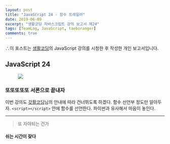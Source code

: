 ```yaml
---
layout: post
title: "JavaScript 24 - 함수 트레일러"
date: 2019-06-09
excerpt: "생활코딩 자바스크립트 강의 보고서 제24"
tags: [TeamLog, JavaScript, taeboranger]
comments: true
---
```


∴이 포스트는 [생활코딩](https://www.youtube.com/playlist?list=PLuHgQVnccGMBB348PWRN0fREzYcYgFybf)의 JavaScript 강의를 시청한 후 작성한 개인 보고서입니다.

## JavaScript 24

<figure class="half">
    <a href="https://www.lform.com/_assets/packages/wp/assets/uploaded/2017/08/lform_javascript_blog_header_image-1600x1080.jpg"><img src="https://www.lform.com/_assets/packages/wp/assets/uploaded/2017/08/lform_javascript_blog_header_image-1600x1080.jpg"></a>
</figure>

### 또또또또또 서론으로 끝내자
이번 강의도 [갓활코딩](https://www.youtube.com/playlist?list=PLuHgQVnccGMBB348PWRN0fREzYcYgFybf)님의 안내에 따라 건너뛰도록 하겠다. 함수 선언부 정도만 알아두자. `<script></script>` 안에 함수를 선언한다. 파이썬과 유사해서 마음이 놓인다.

---
>또 자야되는 건가

#### 쉬는 시간이 잦다
